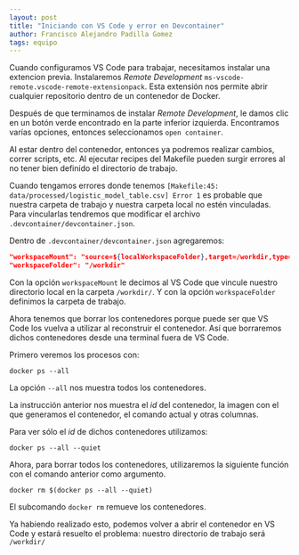 ```yaml
---
layout: post
title: "Iniciando con VS Code y error en Devcontainer"
author: Francisco Alejandro Padilla Gomez
tags: equipo
---
```


Cuando configuramos VS Code para trabajar, necesitamos instalar una extencion previa. Instalaremos
_Remote Development_ `ms-vscode-remote.vscode-remote-extensionpack`. Esta extensión nos permite
abrir cualquier repositorio dentro de un contenedor de Docker.

Después de que terminamos de instalar _Remote Development_, le damos clic en un botón verde
encontrado en la parte inferior izquierda. Encontramos varías opciones, entonces seleccionamos `open
container`.

Al estar dentro del contenedor, entonces ya podremos realizar cambios, correr scripts, etc. Al
ejecutar recipes del Makefile pueden surgir errores al no tener bien definido el directorio de
trabajo.

Cuando tengamos errores donde tenemos `[Makefile:45: data/processed/logistic_model_table.csv] Error
1` es probable que nuestra carpeta de trabajo y nuestra carpeta local no estén vinculadas. Para
vincularlas tendremos que modificar el archivo `.devcontainer/devcontainer.json`.

Dentro de `.devcontainer/devcontainer.json` agregaremos:

```json
"workspaceMount": "source=${localWorkspaceFolder},target=/workdir,type=bind",
"workspaceFolder": "/workdir"
```

Con la opción `workspaceMount` le decimos al VS Code que vincule nuestro directorio local en la
carpeta `/workdir/`. Y con la opción `workspaceFolder` definimos la carpeta de trabajo.

Ahora tenemos que borrar los contenedores porque puede ser que VS Code los vuelva a utilizar al
reconstruir el contenedor. Así que borraremos dichos contenedores desde una terminal fuera de VS
Code.

Primero veremos los procesos con:

```shell
docker ps --all
```

La opción `--all` nos muestra todos los contenedores.

La instrucción anterior nos muestra el _id_ del contenedor, la imagen con el que generamos el
contenedor, el comando actual y otras columnas.

Para ver sólo el _id_ de dichos contenedores utilizamos:

```shell
docker ps --all --quiet
```

Ahora, para borrar todos los contenedores, utilizaremos la siguiente función con el comando anterior
como argumento.

```shell
docker rm $(docker ps --all --quiet)
```

El subcomando `docker rm` remueve los contenedores.

Ya habiendo realizado esto, podemos volver a abrir el contenedor en VS Code y estará resuelto el
problema: nuestro directorio de trabajo será `/workdir/`

